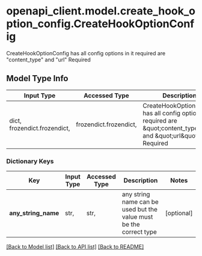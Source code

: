 # openapi_client.model.create_hook_option_config.CreateHookOptionConfig

CreateHookOptionConfig has all config options in it required are \"content_type\" and \"url\" Required

## Model Type Info
Input Type | Accessed Type | Description | Notes
------------ | ------------- | ------------- | -------------
dict, frozendict.frozendict,  | frozendict.frozendict,  | CreateHookOptionConfig has all config options in it required are \&quot;content_type\&quot; and \&quot;url\&quot; Required | 

### Dictionary Keys
Key | Input Type | Accessed Type | Description | Notes
------------ | ------------- | ------------- | ------------- | -------------
**any_string_name** | str,  | str,  | any string name can be used but the value must be the correct type | [optional] 

[[Back to Model list]](../../README.md#documentation-for-models) [[Back to API list]](../../README.md#documentation-for-api-endpoints) [[Back to README]](../../README.md)

